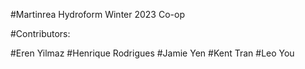 #Martinrea Hydroform Winter 2023 Co-op

#Contributors: 

#Eren Yilmaz
#Henrique Rodrigues
#Jamie Yen
#Kent Tran
#Leo You
